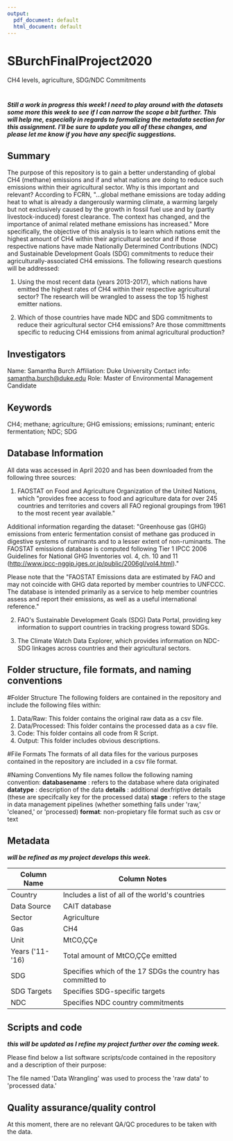 ```yaml
---
output:
  pdf_document: default
  html_document: default
---
```

# SBurchFinalProject2020
CH4 levels, agriculture, SDG/NDC Commitments

# <SBurchFinalProject2020>
***Still a work in progress this week! I need to play around with the datasets some more this week to see if I can narrow the scope a bit further. This will help me, especially in regards to formalizing the metadata section for this assignment. I'll be sure to update you all of these changes, and please let me know if you have any specific suggestions.***

## Summary

The purpose of this repository is to gain a better understanding of global CH4 (methane) emissions and if and what nations are doing to reduce such emissions within their agricultural sector. Why is this important and relevant? According to FCRN, "...global methane emissions are today adding heat to what is already a dangerously warming climate, a warming largely but not exclusively caused by the growth in fossil fuel use and by (partly livestock-induced) forest clearance. The context has changed, and the importance of animal related methane emissions has increased." More specifically, the objective of this analysis is to learn which nations emit the highest amount of CH4 within their agricultural sector and if those respective nations have made Nationally Determined Contributions (NDC) and Sustainable Development Goals (SDG) commitments to reduce their agriculturally-associated CH4 emissions. The following research questions will be addressed: 

1. Using the most recent data (years 2013-2017), which nations have emitted the highest rates of CH4 within their respective agricultural sector? The research will be wrangled to assess the top 15 highest emitter nations.

2. Which of those countries have made NDC and SDG commitments to reduce their agricultural sector CH4 emissions? Are those committments specific to reducing CH4 emissions from animal agricultural production?

## Investigators

Name: Samantha Burch
Affiliation: Duke University
Contact info: samantha.burch@duke.edu
Role: Master of Environmental Management Candidate

## Keywords

CH4; methane; agriculture; GHG emissions; emissions; ruminant; enteric fermentation; NDC; SDG

## Database Information

All data was accessed in April 2020 and has been downloaded from the following three sources: 

1) FAOSTAT on Food and Agriculture Organization of the United Nations, which "provides free access to food and agriculture data for over 245 countries and territories and covers all FAO regional groupings from 1961 to the most recent year available."

Additional information regarding the dataset: "Greenhouse gas (GHG) emissions from enteric fermentation consist of methane gas produced in digestive systems of ruminants and to a lesser extent of non-ruminants. The FAOSTAT emissions database is computed following Tier 1 IPCC 2006 Guidelines for National GHG Inventories vol. 4, ch. 10 and 11 (http://www.ipcc-nggip.iges.or.jp/public/2006gl/vol4.html)."

Please note that the "FAOSTAT Emissions data are estimated by FAO and may not coincide with GHG data reported by member countries to UNFCCC. The database is intended primarily as a service to help member countries assess and report their emissions, as well as a useful international reference."

2) FAO's Sustainable Development Goals (SDG) Data Portal, providing key information to support countries in tracking progress toward SDGs.

3) The Climate Watch Data Explorer, which provides information on NDC-SDG linkages across countries and their agricultural sectors.

## Folder structure, file formats, and naming conventions 

#Folder Structure
The following folders are contained in the repository and include the following files within: 

1. Data/Raw: This folder contains the original raw data as a csv file.
2. Data/Processed: This folder contains the processed data as a csv file.
3. Code: This folder contains all code from R Script.
4. Output: This folder includes obvious descriptions.

#File Formats
The formats of all data files for the various purposes contained in the repository are included in a csv file format.

#Naming Conventions
My file names follow the following naming convention:
**databasename** : refers to the database where data originated
**datatype** : description of the data
**details** : additional dexfriptive details (these are specifcally key for the processed data)
**stage** : refers to the stage in data management pipelines (whether something falls under 'raw,' 'cleaned,' or 'processed)
**format**: non-propietary file format such as csv or text

## Metadata
***will be refined as my project develops this week.***

Column Name      | Column Notes
---------------- | -------------
Country          | Includes a list of all of the world's countries 
Data Source      | CAIT database
Sector           | Agriculture
Gas              | CH4
Unit             | MtCO‚ÇÇe
Years ('11-'16)  | Total amount of MtCO‚ÇÇe emitted
SDG              | Specifies which of the 17 SDGs the country has committed to
SDG Targets      | Specifies SDG-specific targets               
NDC              | Specifies NDC country commitments

## Scripts and code

***this will be updated as I refine my project further over the coming week.***

Please find below a list software scripts/code contained in the repository and a description of their purpose:

The file named 'Data Wrangling' was used to process the 'raw data' to 'processed data.'

## Quality assurance/quality control

At this moment, there are no relevant QA/QC procedures to be taken with the data. 